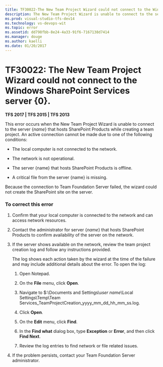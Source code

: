 ```yaml
---
title: TF30022-The New Team Project Wizard could not connect to the Windows SharePoint Services  | Team Services & TFS
description: The New Team Project Wizard is unable to connect to the server {name} that hosts SharePoint Products while creating a team project.
ms.prod: visual-studio-tfs-dev14
ms.technology: vs-devops-wit
ms.topic: error
ms.assetid: dd798fbb-8e24-4a33-91f6-7167138d7414
ms.manager: douge
ms.author: kaelli
ms.date: 01/20/2017
---
```


# TF30022: The New Team Project Wizard could not connect to the Windows SharePoint Services server {0}.

**TFS 2017 | TFS 2015 | TFS 2013**

This error occurs when the New Team Project Wizard is unable to connect to the server {*name*} that hosts SharePoint Products while creating a team project. An active connection cannot be made due to one of the following conditions:  
  
-   The local computer is not connected to the network.  
  
-   The network is not operational.  
  
-   The server {name} that hosts SharePoint Products is offline.  
  
-   A critical file from the server {name} is missing.  
  
 Because the connection to Team Foundation Server failed, the wizard could not create the SharePoint site on the server.  
  
### To correct this error  
  
1.  Confirm that your local computer is connected to the network and can access network resources.  
  
2.  Contact the administrator for server {*name*} that hosts SharePoint Products to confirm availability of the server on the network.  
  
3.  If the server shows available on the network, review the team project creation log and follow any instructions provided.  
  
     The log shows each action taken by the wizard at the time of the failure and may include additional details about the error. To open the log:  
  
    1.  Open Notepad.  
  
    2.  On the **File** menu, click **Open**.  
  
    3.  Navigate to $:\Documents and Settings\\*user name*\Local Settings\Temp\Team Services_TeamProjectCreation_yyyy_mm_dd_hh_mm_ss.log.  
  
    4.  Click **Open**.  
  
    5.  On the **Edit** menu, click **Find**.  
  
    6.  In the **Find what** dialog box, type **Exception** or **Error**, and then click **Find Next**.  
  
    7.  Review the log entries to find network or file related issues.  
  
4.  If the problem persists, contact your Team Foundation Server administrator.